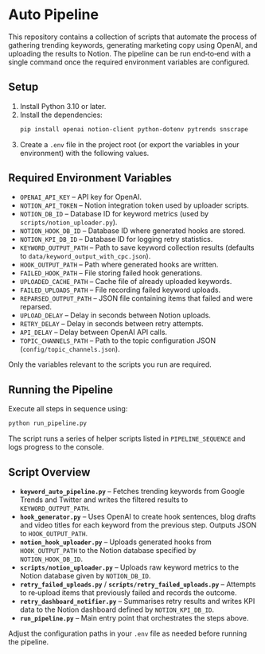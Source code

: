 # Auto Pipeline

This repository contains a collection of scripts that automate the process of gathering trending keywords, generating marketing copy using OpenAI, and uploading the results to Notion. The pipeline can be run end‑to‑end with a single command once the required environment variables are configured.

## Setup

1. Install Python 3.10 or later.
2. Install the dependencies:
   ```bash
   pip install openai notion-client python-dotenv pytrends snscrape
   ```
3. Create a `.env` file in the project root (or export the variables in your environment) with the following values.

## Required Environment Variables

- `OPENAI_API_KEY` – API key for OpenAI.
- `NOTION_API_TOKEN` – Notion integration token used by uploader scripts.
- `NOTION_DB_ID` – Database ID for keyword metrics (used by `scripts/notion_uploader.py`).
- `NOTION_HOOK_DB_ID` – Database ID where generated hooks are stored.
- `NOTION_KPI_DB_ID` – Database ID for logging retry statistics.
- `KEYWORD_OUTPUT_PATH` – Path to save keyword collection results (defaults to `data/keyword_output_with_cpc.json`).
- `HOOK_OUTPUT_PATH` – Path where generated hooks are written.
- `FAILED_HOOK_PATH` – File storing failed hook generations.
- `UPLOADED_CACHE_PATH` – Cache file of already uploaded keywords.
- `FAILED_UPLOADS_PATH` – File recording failed keyword uploads.
- `REPARSED_OUTPUT_PATH` – JSON file containing items that failed and were reparsed.
- `UPLOAD_DELAY` – Delay in seconds between Notion uploads.
- `RETRY_DELAY` – Delay in seconds between retry attempts.
- `API_DELAY` – Delay between OpenAI API calls.
- `TOPIC_CHANNELS_PATH` – Path to the topic configuration JSON (`config/topic_channels.json`).

Only the variables relevant to the scripts you run are required.

## Running the Pipeline

Execute all steps in sequence using:

```bash
python run_pipeline.py
```

The script runs a series of helper scripts listed in `PIPELINE_SEQUENCE` and logs progress to the console.

## Script Overview

- **`keyword_auto_pipeline.py`** – Fetches trending keywords from Google Trends and Twitter and writes the filtered results to `KEYWORD_OUTPUT_PATH`.
- **`hook_generator.py`** – Uses OpenAI to create hook sentences, blog drafts and video titles for each keyword from the previous step. Outputs JSON to `HOOK_OUTPUT_PATH`.
- **`notion_hook_uploader.py`** – Uploads generated hooks from `HOOK_OUTPUT_PATH` to the Notion database specified by `NOTION_HOOK_DB_ID`.
- **`scripts/notion_uploader.py`** – Uploads raw keyword metrics to the Notion database given by `NOTION_DB_ID`.
- **`retry_failed_uploads.py`** / **`scripts/retry_failed_uploads.py`** – Attempts to re‑upload items that previously failed and records the outcome.
- **`retry_dashboard_notifier.py`** – Summarises retry results and writes KPI data to the Notion dashboard defined by `NOTION_KPI_DB_ID`.
- **`run_pipeline.py`** – Main entry point that orchestrates the steps above.

Adjust the configuration paths in your `.env` file as needed before running the pipeline.
